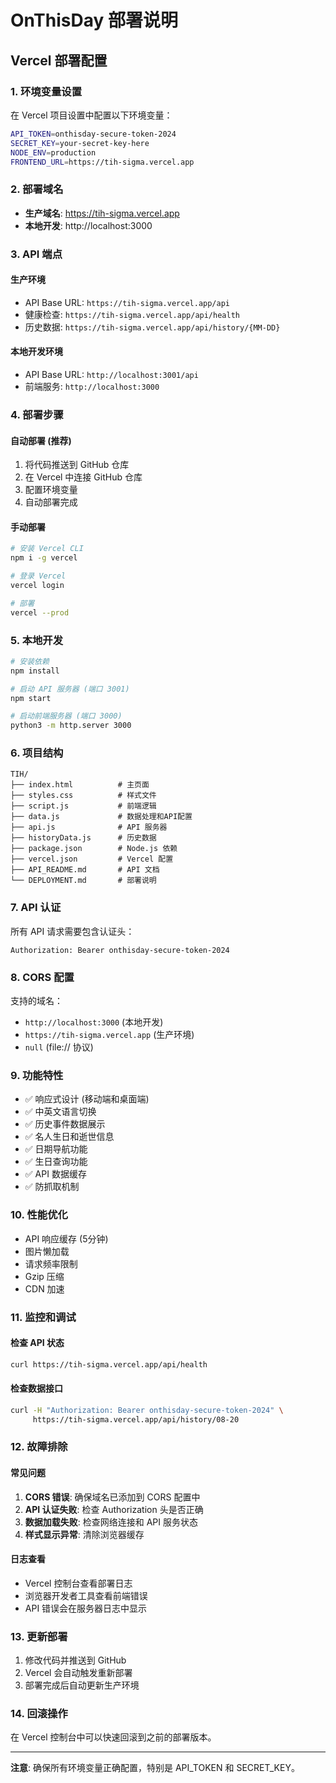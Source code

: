 # OnThisDay 部署说明

## Vercel 部署配置

### 1. 环境变量设置

在 Vercel 项目设置中配置以下环境变量：

```bash
API_TOKEN=onthisday-secure-token-2024
SECRET_KEY=your-secret-key-here
NODE_ENV=production
FRONTEND_URL=https://tih-sigma.vercel.app
```

### 2. 部署域名

- **生产域名**: https://tih-sigma.vercel.app
- **本地开发**: http://localhost:3000

### 3. API 端点

#### 生产环境
- API Base URL: `https://tih-sigma.vercel.app/api`
- 健康检查: `https://tih-sigma.vercel.app/api/health`
- 历史数据: `https://tih-sigma.vercel.app/api/history/{MM-DD}`

#### 本地开发环境
- API Base URL: `http://localhost:3001/api`
- 前端服务: `http://localhost:3000`

### 4. 部署步骤

#### 自动部署 (推荐)
1. 将代码推送到 GitHub 仓库
2. 在 Vercel 中连接 GitHub 仓库
3. 配置环境变量
4. 自动部署完成

#### 手动部署
```bash
# 安装 Vercel CLI
npm i -g vercel

# 登录 Vercel
vercel login

# 部署
vercel --prod
```

### 5. 本地开发

```bash
# 安装依赖
npm install

# 启动 API 服务器 (端口 3001)
npm start

# 启动前端服务器 (端口 3000)
python3 -m http.server 3000
```

### 6. 项目结构

```
TIH/
├── index.html          # 主页面
├── styles.css          # 样式文件
├── script.js           # 前端逻辑
├── data.js             # 数据处理和API配置
├── api.js              # API 服务器
├── historyData.js      # 历史数据
├── package.json        # Node.js 依赖
├── vercel.json         # Vercel 配置
├── API_README.md       # API 文档
└── DEPLOYMENT.md       # 部署说明
```

### 7. API 认证

所有 API 请求需要包含认证头：
```
Authorization: Bearer onthisday-secure-token-2024
```

### 8. CORS 配置

支持的域名：
- `http://localhost:3000` (本地开发)
- `https://tih-sigma.vercel.app` (生产环境)
- `null` (file:// 协议)

### 9. 功能特性

- ✅ 响应式设计 (移动端和桌面端)
- ✅ 中英文语言切换
- ✅ 历史事件数据展示
- ✅ 名人生日和逝世信息
- ✅ 日期导航功能
- ✅ 生日查询功能
- ✅ API 数据缓存
- ✅ 防抓取机制

### 10. 性能优化

- API 响应缓存 (5分钟)
- 图片懒加载
- 请求频率限制
- Gzip 压缩
- CDN 加速

### 11. 监控和调试

#### 检查 API 状态
```bash
curl https://tih-sigma.vercel.app/api/health
```

#### 检查数据接口
```bash
curl -H "Authorization: Bearer onthisday-secure-token-2024" \
     https://tih-sigma.vercel.app/api/history/08-20
```

### 12. 故障排除

#### 常见问题

1. **CORS 错误**: 确保域名已添加到 CORS 配置中
2. **API 认证失败**: 检查 Authorization 头是否正确
3. **数据加载失败**: 检查网络连接和 API 服务状态
4. **样式显示异常**: 清除浏览器缓存

#### 日志查看
- Vercel 控制台查看部署日志
- 浏览器开发者工具查看前端错误
- API 错误会在服务器日志中显示

### 13. 更新部署

1. 修改代码并推送到 GitHub
2. Vercel 会自动触发重新部署
3. 部署完成后自动更新生产环境

### 14. 回滚操作

在 Vercel 控制台中可以快速回滚到之前的部署版本。

---

**注意**: 确保所有环境变量正确配置，特别是 API_TOKEN 和 SECRET_KEY。